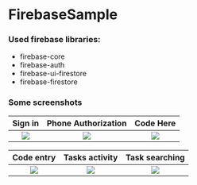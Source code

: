 # FirebaseSample

### Used firebase libraries:
* firebase-core
* firebase-auth
* firebase-ui-firestore
* firebase-firestore

### Some screenshots

Sign in             |  Phone Authorization | Code Here |
:-:|:-:|:-: |
![](https://user-images.githubusercontent.com/41049352/56475197-f2e87e00-648d-11e9-9704-7ecfe9ad587c.png) | ![](https://user-images.githubusercontent.com/41049352/56475202-fed44000-648d-11e9-88b6-eeaadf5eac45.png) |![](https://user-images.githubusercontent.com/41049352/56475213-2d521b00-648e-11e9-98bc-0f1e90eaa5e4.jpg) |

Code entry                 |  Tasks activity           | Task searching |
:-:|:-:|:-: |
![](https://user-images.githubusercontent.com/41049352/56475277-9cc80a80-648e-11e9-9be5-f1590b39962f.jpg) | ![](https://user-images.githubusercontent.com/41049352/56475218-3b07a080-648e-11e9-9ff3-cde2e4883bc4.jpg) |![](https://user-images.githubusercontent.com/41049352/56475225-48248f80-648e-11e9-82d4-5b0604d30852.png) |
